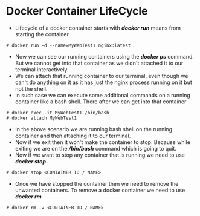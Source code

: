 # Docker Container LifeCycle

- Lifecycle of a docker container starts with ***docker run*** means from starting the container.

```
# docker run -d --name=MyWebTest1 nginx:latest
```

- Now we can see our running containers using the ***docker ps*** command. But we cannot get into that container as we didn't attached it to our terminal interactively.
- We can attach that running container to our terminal, even though we can't do anything on it as it has just the nginx process running on it but not the shell.
- In such case we can execute some additional commands on a running container like a bash shell. There after we can get into that container

```
# docker exec -it MyWebTest1 /bin/bash
# docker attach MyWebTest1
```

- In the above scenario we are running bash shell on the running container and then attaching it to our terminal.
- Now if we exit then it won't make the container to stop. Because while exiting we are on the ***/bin/bash*** command which is going to quit.
- Now if we want to stop any container that is running we need to use ***docker stop***

```
# docker stop <CONTAINER ID / NAME>
```

- Once we have stopped the container then we need to remove the unwanted containers. To remove a docker container we need to use ***docker rm***

```
# docker rm -v <CONTAINER ID / NAME>
```
